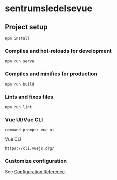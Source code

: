# sentrumsledelsevue

## Project setup
```
npm install
```

### Compiles and hot-reloads for development
```
npm run serve
```

### Compiles and minifies for production
```
npm run build
```

### Lints and fixes files
```
npm run lint
```

### Vue UI/Vue CLI
```
command prompt: vue ui
```
Vue CLI
```
https://cli.vuejs.org/
```

### Customize configuration
See [Configuration Reference](https://cli.vuejs.org/config/).

